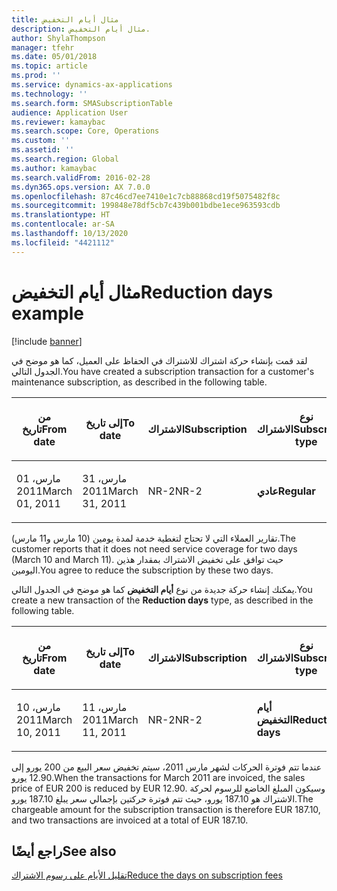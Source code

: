 ```yaml
---
title: مثال أيام التخفيض
description: مثال أيام التخفيض.
author: ShylaThompson
manager: tfehr
ms.date: 05/01/2018
ms.topic: article
ms.prod: ''
ms.service: dynamics-ax-applications
ms.technology: ''
ms.search.form: SMASubscriptionTable
audience: Application User
ms.reviewer: kamaybac
ms.search.scope: Core, Operations
ms.custom: ''
ms.assetid: ''
ms.search.region: Global
ms.author: kamaybac
ms.search.validFrom: 2016-02-28
ms.dyn365.ops.version: AX 7.0.0
ms.openlocfilehash: 87c46cd7ee7410e1c7cb88868cd19f5075482f8c
ms.sourcegitcommit: 199848e78df5cb7c439b001bdbe1ece963593cdb
ms.translationtype: HT
ms.contentlocale: ar-SA
ms.lasthandoff: 10/13/2020
ms.locfileid: "4421112"
---
```

# <a name="reduction-days-example"></a><span data-ttu-id="55fbe-103">مثال أيام التخفيض</span><span class="sxs-lookup"><span data-stu-id="55fbe-103">Reduction days example</span></span> 

[!include [banner](../includes/banner.md)]


<span data-ttu-id="55fbe-104">لقد قمت بإنشاء حركة اشتراك للاشتراك في الحفاظ على العميل، كما هو موضح في الجدول التالي.</span><span class="sxs-lookup"><span data-stu-id="55fbe-104">You have created a subscription transaction for a customer's maintenance subscription, as described in the following table.</span></span>

<table>
<colgroup>
<col style="width: 12%" />
<col style="width: 12%" />
<col style="width: 12%" />
<col style="width: 12%" />
<col style="width: 12%" />
<col style="width: 12%" />
<col style="width: 12%" />
<col style="width: 12%" />
</colgroup>
<thead>
<tr class="header">
<th><p><span data-ttu-id="55fbe-105">من تاريخ</span><span class="sxs-lookup"><span data-stu-id="55fbe-105">From date</span></span></p></th>
<th><p><span data-ttu-id="55fbe-106">إلى تاريخ</span><span class="sxs-lookup"><span data-stu-id="55fbe-106">To date</span></span></p></th>
<th><p><span data-ttu-id="55fbe-107">الاشتراك</span><span class="sxs-lookup"><span data-stu-id="55fbe-107">Subscription</span></span></p></th>
<th><p><span data-ttu-id="55fbe-108">نوع الاشتراك</span><span class="sxs-lookup"><span data-stu-id="55fbe-108">Subscription type</span></span></p></th>
<th><p><span data-ttu-id="55fbe-109">Project</span><span class="sxs-lookup"><span data-stu-id="55fbe-109">Project</span></span></p></th>
<th><p><span data-ttu-id="55fbe-110">الفئة</span><span class="sxs-lookup"><span data-stu-id="55fbe-110">Category</span></span></p></th>
<th><p><span data-ttu-id="55fbe-111">عملة المبيعات</span><span class="sxs-lookup"><span data-stu-id="55fbe-111">Sales currency</span></span></p></th>
<th><p><span data-ttu-id="55fbe-112">سعر المبيعات</span><span class="sxs-lookup"><span data-stu-id="55fbe-112">Sales price</span></span></p></th>
</tr>
</thead>
<tbody>
<tr class="odd">
<td><p><span data-ttu-id="55fbe-113">01 مارس، 2011</span><span class="sxs-lookup"><span data-stu-id="55fbe-113">March 01, 2011</span></span></p></td>
<td><p><span data-ttu-id="55fbe-114">31 مارس، 2011</span><span class="sxs-lookup"><span data-stu-id="55fbe-114">March 31, 2011</span></span></p></td>
<td><p><span data-ttu-id="55fbe-115">NR-2</span><span class="sxs-lookup"><span data-stu-id="55fbe-115">NR-2</span></span></p></td>
<td><p><span data-ttu-id="55fbe-116"><strong>عادي</strong></span><span class="sxs-lookup"><span data-stu-id="55fbe-116"><strong>Regular</strong></span></span></p></td>
<td><p><span data-ttu-id="55fbe-117">9013</span><span class="sxs-lookup"><span data-stu-id="55fbe-117">9013</span></span></p></td>
<td><p><span data-ttu-id="55fbe-118">SubCat2</span><span class="sxs-lookup"><span data-stu-id="55fbe-118">SubCat2</span></span></p></td>
<td><p><span data-ttu-id="55fbe-119">يورو</span><span class="sxs-lookup"><span data-stu-id="55fbe-119">EUR</span></span></p></td>
<td><p><span data-ttu-id="55fbe-120">200.00</span><span class="sxs-lookup"><span data-stu-id="55fbe-120">200.00</span></span></p></td>
</tr>
</tbody>
</table>


<span data-ttu-id="55fbe-121">تقارير العملاء التي لا تحتاج لتغطية خدمة لمدة يومين (10 مارس و11 مارس).</span><span class="sxs-lookup"><span data-stu-id="55fbe-121">The customer reports that it does not need service coverage for two days (March 10 and March 11).</span></span> <span data-ttu-id="55fbe-122">حيث توافق على تخفيض الاشتراك بمقدار هذين اليومين.</span><span class="sxs-lookup"><span data-stu-id="55fbe-122">You agree to reduce the subscription by these two days.</span></span>

<span data-ttu-id="55fbe-123">يمكنك إنشاء حركة جديدة من نوع **أيام التخفيض** كما هو موضح في الجدول التالي.</span><span class="sxs-lookup"><span data-stu-id="55fbe-123">You create a new transaction of the **Reduction days** type, as described in the following table.</span></span>

<table>
<colgroup>
<col style="width: 12%" />
<col style="width: 12%" />
<col style="width: 12%" />
<col style="width: 12%" />
<col style="width: 12%" />
<col style="width: 12%" />
<col style="width: 12%" />
<col style="width: 12%" />
</colgroup>
<thead>
<tr class="header">
<th><p><span data-ttu-id="55fbe-124">من تاريخ</span><span class="sxs-lookup"><span data-stu-id="55fbe-124">From date</span></span></p></th>
<th><p><span data-ttu-id="55fbe-125">إلى تاريخ</span><span class="sxs-lookup"><span data-stu-id="55fbe-125">To date</span></span></p></th>
<th><p><span data-ttu-id="55fbe-126">الاشتراك</span><span class="sxs-lookup"><span data-stu-id="55fbe-126">Subscription</span></span></p></th>
<th><p><span data-ttu-id="55fbe-127">نوع الاشتراك</span><span class="sxs-lookup"><span data-stu-id="55fbe-127">Subscription type</span></span></p></th>
<th><p><span data-ttu-id="55fbe-128">Project</span><span class="sxs-lookup"><span data-stu-id="55fbe-128">Project</span></span></p></th>
<th><p><span data-ttu-id="55fbe-129">الفئة</span><span class="sxs-lookup"><span data-stu-id="55fbe-129">Category</span></span></p></th>
<th><p><span data-ttu-id="55fbe-130">عملة المبيعات</span><span class="sxs-lookup"><span data-stu-id="55fbe-130">Sales currency</span></span></p></th>
<th><p><span data-ttu-id="55fbe-131">سعر المبيعات</span><span class="sxs-lookup"><span data-stu-id="55fbe-131">Sales price</span></span></p></th>
</tr>
</thead>
<tbody>
<tr class="odd">
<td><p><span data-ttu-id="55fbe-132">10 مارس، 2011</span><span class="sxs-lookup"><span data-stu-id="55fbe-132">March 10, 2011</span></span></p></td>
<td><p><span data-ttu-id="55fbe-133">11 مارس، 2011</span><span class="sxs-lookup"><span data-stu-id="55fbe-133">March 11, 2011</span></span></p></td>
<td><p><span data-ttu-id="55fbe-134">NR-2</span><span class="sxs-lookup"><span data-stu-id="55fbe-134">NR-2</span></span></p></td>
<td><p><span data-ttu-id="55fbe-135"><strong>أيام التخفيض</strong></span><span class="sxs-lookup"><span data-stu-id="55fbe-135"><strong>Reduction days</strong></span></span></p></td>
<td><p><span data-ttu-id="55fbe-136">9013</span><span class="sxs-lookup"><span data-stu-id="55fbe-136">9013</span></span></p></td>
<td><p><span data-ttu-id="55fbe-137">SubCat2</span><span class="sxs-lookup"><span data-stu-id="55fbe-137">SubCat2</span></span></p></td>
<td><p><span data-ttu-id="55fbe-138">يورو</span><span class="sxs-lookup"><span data-stu-id="55fbe-138">EUR</span></span></p></td>
<td><p><span data-ttu-id="55fbe-139">12.90-</span><span class="sxs-lookup"><span data-stu-id="55fbe-139">-12.90</span></span></p></td>
</tr>
</tbody>
</table>


<span data-ttu-id="55fbe-140">عندما تتم فوترة الحركات لشهر مارس 2011، سيتم تخفيض سعر البيع من 200 يورو إلى 12.90 يورو.</span><span class="sxs-lookup"><span data-stu-id="55fbe-140">When the transactions for March 2011 are invoiced, the sales price of EUR 200 is reduced by EUR 12.90.</span></span> <span data-ttu-id="55fbe-141">وسيكون المبلغ الخاضع للرسوم لحركة الاشتراك هو 187.10 يورو، حيث تتم فوترة حركتين بإجمالي سعر يبلغ 187.10 يورو.</span><span class="sxs-lookup"><span data-stu-id="55fbe-141">The chargeable amount for the subscription transaction is therefore EUR 187.10, and two transactions are invoiced at a total of EUR 187.10.</span></span>

## <a name="see-also"></a><span data-ttu-id="55fbe-142">راجع أيضًا</span><span class="sxs-lookup"><span data-stu-id="55fbe-142">See also</span></span>

[<span data-ttu-id="55fbe-143">تقليل الأيام على رسوم الاشتراك</span><span class="sxs-lookup"><span data-stu-id="55fbe-143">Reduce the days on subscription fees</span></span>](reduce-the-days-on-subscription-fees.md)

  


